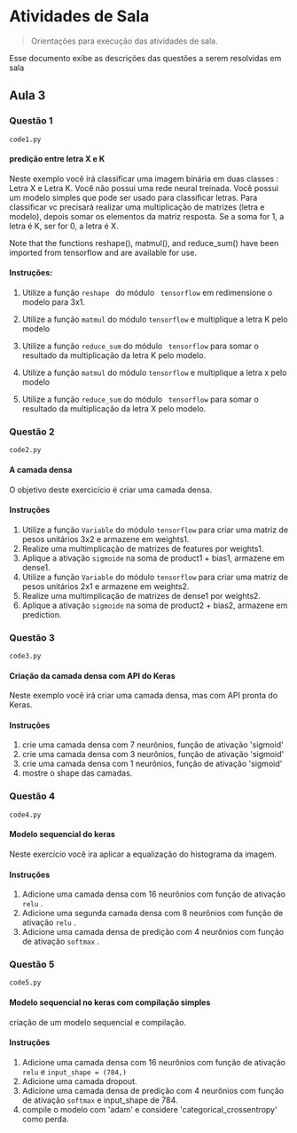 # Atividades de Sala
> Orientações para execução das atividades de sala.

Esse documento exibe as descrições das questões a serem resolvidas em sala

##  Aula 3

### Questão 1

```code1.py```

#### predição entre letra X e K

Neste exemplo você irá classificar uma imagem binária em duas classes : Letra X e Letra K.
Você não possui uma rede neural treinada. Você possui um modelo simples que pode ser usado para classificar letras.
Para classificar vc precisará realizar uma multiplicação de matrizes (letra e modelo), depois somar os elementos da matriz resposta. 
Se a soma for 1, a letra é K, ser for 0, a letra é X.


Note that the functions reshape(), matmul(), and reduce_sum() have been imported from tensorflow and are available for use.

#### Instruções:

1)   Utilize a função  ``reshape ``  do módulo `` tensorflow``  em redimensione o modelo para 3x1.
   
2)   Utilize a função `` matmul `` do módulo `` tensorflow `` e multiplique a letra K pelo modelo

3)   Utilize a função `` reduce_sum `` do módulo  `` tensorflow`` para somar o resultado da multiplicação da letra K pelo modelo.
    
4)   Utilize a função `` matmul `` do módulo `` tensorflow `` e multiplique a letra x pelo modelo

5)   Utilize a função `` reduce_sum `` do módulo  `` tensorflow`` para somar o resultado da multiplicação da letra X pelo modelo.

### Questão 2

```code2.py```

#### A camada densa

O objetivo deste exercicício é criar uma camada densa.

#### Instruções 

1) Utilize a função `` Variable `` do módulo `` tensorflow `` para criar uma matriz de pesos unitários 3x2 e armazene em weights1.
2) Realize uma multimplicação de matrizes de features por weights1.
3) Aplique a ativação  ``sigmoide`` na soma de product1 + bias1, armazene em dense1.
4) Utilize a função `` Variable `` do módulo `` tensorflow `` para criar uma matriz de pesos unitários 2x1 e armazene em weights2.
5) Realize uma multimplicação de matrizes de dense1 por weights2.
6) Aplique a ativação  ``sigmoide`` na soma de product2 + bias2, armazene em prediction.

### Questão 3

```code3.py```

#### Criação da camada densa com API do Keras

Neste exemplo você irá criar uma camada densa, mas com API pronta do Keras.

#### Instruções

1) crie uma camada densa com 7 neurônios, função de ativação 'sigmoid'
2) crie uma camada densa com 3 neurônios, função de ativação 'sigmoid'
3) crie uma camada densa com 1 neurônios, função de ativação 'sigmoid'
5) mostre o shape das camadas.


### Questão 4

```code4.py```

#### Modelo sequencial do keras

Neste exercício você ira aplicar a equalização do histograma da imagem.

#### Instruções

1) Adicione uma camada densa com 16 neurônios com função de ativação ``relu`` .
2) Adicione uma segunda camada densa com 8 neurônios com função de ativação ``relu`` .
3) Adicione uma camada densa de predição com 4 neurônios com função de ativação ``softmax`` .



### Questão 5

```code5.py```

#### Modelo sequencial no keras com compilação simples

 criação de um modelo sequencial e compilação.

#### Instruções
1) Adicione uma camada densa com 16 neurônios com função de ativação ``relu``  e ``input_shape = (784,)`` 
2) Adicione uma camada dropout.
3) Adicione uma camada densa de predição com 4 neurônios com função de ativação ``softmax``  e input_shape de 784.
4) compile o modelo com 'adam' e considere 'categorical_crossentropy' como perda.